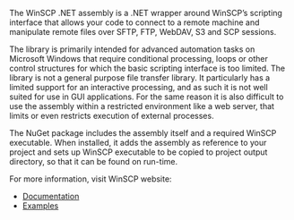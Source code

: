 The WinSCP .NET assembly is a .NET wrapper around WinSCP’s scripting interface that allows your code to connect to a remote machine and manipulate remote files over SFTP, FTP, WebDAV, S3 and SCP sessions.

The library is primarily intended for advanced automation tasks on Microsoft Windows that require conditional processing, loops or other control structures for which the basic scripting interface is too limited. The library is not a general purpose file transfer library. It particularly has a limited support for an interactive processing, and as such it is not well suited for use in GUI applications. For the same reason it is also difficult to use the assembly within a restricted environment like a web server, that limits or even restricts execution of external processes.

The NuGet package includes the assembly itself and a required WinSCP executable. When installed, it adds the assembly as reference to your project and sets up WinSCP executable to be copied to project output directory, so that it can be found on run-time.

For more information, visit WinSCP website:

* [Documentation](https://winscp.net/eng/docs/library)
* [Examples](https://winscp.net/eng/docs/library_examples)
